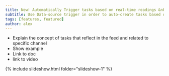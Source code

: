 ```yaml
---
title: New! Automatically Trigger tasks based on real-time readings &nbsp; 🍾 
subtitle: Use Data-source trigger in order to auto-create tasks based on rules
tags: [features, featured]
author: alex
---
```


- Explain the concept of tasks that reflect in the feed and related to specific channel 
- Show example
- Link to doc
- link to video

{% include slideshow.html folder="slideshow-1" %}

